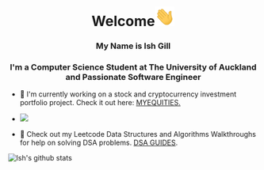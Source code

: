 <h1 align="center">Welcome<img src="https://raw.githubusercontent.com/ABSphreak/ABSphreak/master/gifs/Hi.gif" width="40px" />
<h3 align="center">My Name is Ish Gill</h3>
<h3 align="center">I'm a Computer Science Student at The University of Auckland and Passionate Software Engineer</h3>

- 🔭 I'm currently working on a stock and cryptocurrency investment portfolio project. Check it out here: [MYEQUITIES.](https://github.com/IshGill/MYEQUITIES)
- <img src="https://user-images.githubusercontent.com/57751792/110103018-51147500-7e0a-11eb-8e31-ebd7d9e9178d.png" width="300px" />
 
- 💬 Check out my Leetcode Data Structures and Algorithms Walkthroughs for help on solving DSA problems. [DSA GUIDES](https://github.com/IshGill/DSA-and-Leetcode-Walkthroughs).

![Ish's github stats](https://github-readme-stats.vercel.app/api?username=IshGill&theme=cobalt&show_icons=true&count_private=true)
